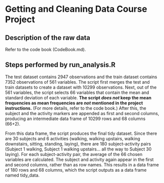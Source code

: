# Getting and Cleaning Data Course Project

## Description of the raw data

Refer to the code book (CodeBook.md).

## Steps performed by run_analysis.R

The test dataset contains 2947 observations and the train dataset contains 7352 observations of 561 variables. The script first merges the test and train datasets to create a dataset with 10299 observations. Next, out of the 561 variables, the script selects 66 variables that contain the mean and standard deviation of each variable. **The script _does not_ keep the mean frequencies as mean frequencies are _not_ mentioned in the project instructions.** (For more details, refer to the code book.) After this, the subject and the activity markers are appended as first and second columns, producing an intermediate data frame of 10299 rows and 68 columns (66+2).

From this data frame, the script produces the final tidy dataset. Since there are 30 subjects and 6 activities (walking, walking upstairs, walking downstairs, sitting, standing, laying), there are 180 subject-activity pairs (Subject 1 walking, Subject 1 walking upstairs... all the way to Subject 30 laying). For each subject-activity pair, the average of the 66 chosen variables are calculated. The subject and activity again appear in the first and second columns, rather than as row names. This results in a data frame of 180 rows and 68 columns, which the script outputs as a data frame named tidy_data.
